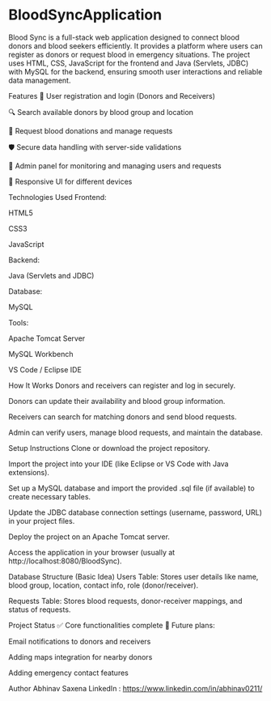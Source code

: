 # BloodSyncApplication
Blood Sync is a full-stack web application designed to connect blood donors and blood seekers efficiently. It provides a platform where users can register as donors or request blood in emergency situations. The project uses HTML, CSS, JavaScript for the frontend and Java (Servlets, JDBC) with MySQL for the backend, ensuring smooth user interactions and reliable data management.

Features
📝 User registration and login (Donors and Receivers)

🔍 Search available donors by blood group and location

📅 Request blood donations and manage requests

🛡️ Secure data handling with server-side validations

📑 Admin panel for monitoring and managing users and requests

📱 Responsive UI for different devices

Technologies Used
Frontend:

HTML5

CSS3

JavaScript

Backend:

Java (Servlets and JDBC)

Database:

MySQL

Tools:

Apache Tomcat Server

MySQL Workbench

VS Code / Eclipse IDE

How It Works
Donors and receivers can register and log in securely.

Donors can update their availability and blood group information.

Receivers can search for matching donors and send blood requests.

Admin can verify users, manage blood requests, and maintain the database.

Setup Instructions
Clone or download the project repository.

Import the project into your IDE (like Eclipse or VS Code with Java extensions).

Set up a MySQL database and import the provided .sql file (if available) to create necessary tables.

Update the JDBC database connection settings (username, password, URL) in your project files.

Deploy the project on an Apache Tomcat server.

Access the application in your browser (usually at http://localhost:8080/BloodSync).

Database Structure (Basic Idea)
Users Table: Stores user details like name, blood group, location, contact info, role (donor/receiver).

Requests Table: Stores blood requests, donor-receiver mappings, and status of requests.

Project Status
✅ Core functionalities complete
🚀 Future plans:

Email notifications to donors and receivers

Adding maps integration for nearby donors

Adding emergency contact features


Author
Abhinav Saxena
LinkedIn : https://www.linkedin.com/in/abhinav0211/
